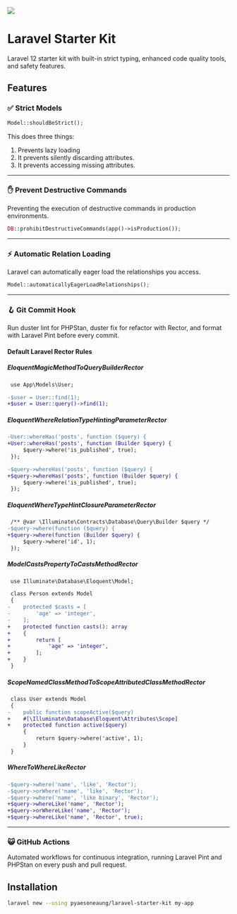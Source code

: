 <a href="https://herd.laravel.com/new?starter-kit=pyaesoneaung/laravel-starter-kit"><img src="https://img.shields.io/badge/Install%20with%20Herd-f55247?logo=laravel&logoColor=white"></a>

# Laravel Starter Kit

Laravel 12 starter kit with built-in strict typing, enhanced code quality tools, and safety features.

## Features

### ✅ Strict Models

```php
Model::shouldBeStrict();
```
This does three things:
1. Prevents lazy loading
2. It prevents silently discarding attributes.
3. It prevents accessing missing attributes.

---

### ✋ Prevent Destructive Commands

Preventing the execution of destructive commands in production environments.

```php
DB::prohibitDestructiveCommands(app()->isProduction());
```
---

### ⚡️ Automatic Relation Loading

Laravel can automatically eager load the relationships you access.

```php
Model::automaticallyEagerLoadRelationships();
```
---

### 🪝 Git Commit Hook

Run duster lint for PHPStan, duster fix for refactor with Rector, and format with Laravel Pint before every commit.

#### Default Laravel Rector Rules

##### EloquentMagicMethodToQueryBuilderRector

```diff
 use App\Models\User;

-$user = User::find(1);
+$user = User::query()->find(1);
```

##### EloquentWhereRelationTypeHintingParameterRector

```diff
-User::whereHas('posts', function ($query) {
+User::whereHas('posts', function (Builder $query) {
     $query->where('is_published', true);
 });

-$query->whereHas('posts', function ($query) {
+$query->whereHas('posts', function (Builder $query) {
     $query->where('is_published', true);
 });
```

##### EloquentWhereTypeHintClosureParameterRector

```diff
 /** @var \Illuminate\Contracts\Database\Query\Builder $query */
-$query->where(function ($query) {
+$query->where(function (Builder $query) {
     $query->where('id', 1);
 });
```

##### ModelCastsPropertyToCastsMethodRector

```diff
 use Illuminate\Database\Eloquent\Model;

 class Person extends Model
 {
-    protected $casts = [
-        'age' => 'integer',
-    ];
+    protected function casts(): array
+    {
+        return [
+            'age' => 'integer',
+        ];
+    }
 }
```

##### ScopeNamedClassMethodToScopeAttributedClassMethodRector

```diff
 class User extends Model
 {
-    public function scopeActive($query)
+    #[\Illuminate\Database\Eloquent\Attributes\Scope]
+    protected function active($query)
     {
         return $query->where('active', 1);
     }
 }
```

##### WhereToWhereLikeRector

```diff
-$query->where('name', 'like', 'Rector');
-$query->orWhere('name', 'like', 'Rector');
-$query->where('name', 'like binary', 'Rector');
+$query->whereLike('name', 'Rector');
+$query->orWhereLike('name', 'Rector');
+$query->whereLike('name', 'Rector', true);
```

---

### 😺 GitHub Actions

Automated workflows for continuous integration, running Laravel Pint and PHPStan on every push and pull request.

## Installation

```bash
laravel new --using pyaesoneaung/laravel-starter-kit my-app
```